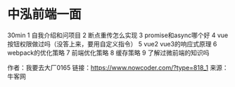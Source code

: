 # 中泓前端一面

30min
1 自我介绍和问项目
2 断点重传怎么实现
3 promise和async哪个好
4 vue按钮权限做过吗（没答上来，要用自定义指令）
5 vue2 vue3的响应式原理
6 webpack的优化策略
7 前端优化策略
8 缓存策略
9 了解过微前端的知识吗



作者：我要去大厂0165
链接：https://www.nowcoder.com/?type=818_1
来源：牛客网